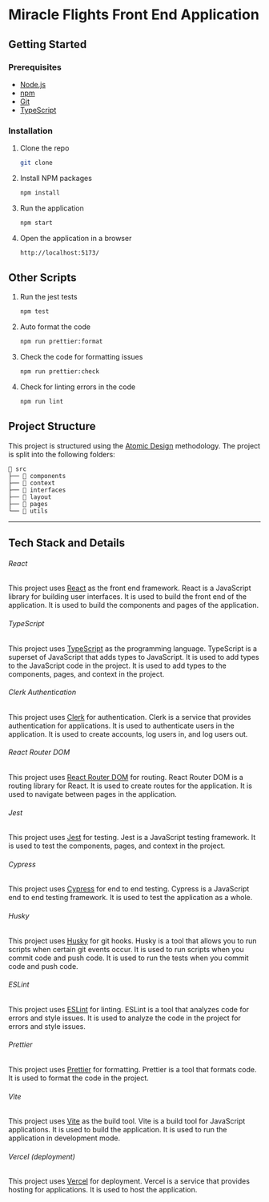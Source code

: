 # Miracle Flights Front End Application

## Getting Started

### Prerequisites

- [Node.js](https://nodejs.org/en/)
- [npm](https://www.npmjs.com/)
- [Git](https://git-scm.com/)
- [TypeScript](https://www.typescriptlang.org/)

### Installation

1. Clone the repo

   ```sh
   git clone
   ```

2. Install NPM packages
   ```sh
   npm install
   ```
3. Run the application
   ```sh
   npm start
   ```
4. Open the application in a browser
   ```sh
   http://localhost:5173/
   ```

## Other Scripts

1. Run the jest tests
   ```sh
   npm test
   ```
2. Auto format the code
   ```sh
   npm run prettier:format
   ```
3. Check the code for formatting issues
   ```sh
   npm run prettier:check
   ```
4. Check for linting errors in the code
   ```sh
   npm run lint
   ```

## Project Structure

This project is structured using the [Atomic Design](https://bradfrost.com/blog/post/atomic-web-design/) methodology. The project is split into the following folders:

```
📁 src
├── 📁 components
├── 📁 context
├── 📁 interfaces
├── 📁 layout
├── 📁 pages
└── 📁 utils

```

---

## Tech Stack and Details

###### React

This project uses [React](https://reactjs.org/) as the front end framework. React is a JavaScript library for building user interfaces. It is used to build the front end of the application. It is used to build the components and pages of the application.

###### TypeScript

This project uses [TypeScript](https://www.typescriptlang.org/) as the programming language. TypeScript is a superset of JavaScript that adds types to JavaScript. It is used to add types to the JavaScript code in the project. It is used to add types to the components, pages, and context in the project.

###### Clerk Authentication

This project uses [Clerk](https://clerk.dev/) for authentication. Clerk is a service that provides authentication for applications. It is used to authenticate users in the application. It is used to create accounts, log users in, and log users out.

###### React Router DOM

This project uses [React Router DOM](https://reactrouter.com/web/guides/quick-start) for routing. React Router DOM is a routing library for React. It is used to create routes for the application. It is used to navigate between pages in the application.

###### Jest

This project uses [Jest](https://jestjs.io/) for testing. Jest is a JavaScript testing framework. It is used to test the components, pages, and context in the project.

###### Cypress

This project uses [Cypress](https://www.cypress.io/) for end to end testing. Cypress is a JavaScript end to end testing framework. It is used to test the application as a whole.

###### Husky

This project uses [Husky](https://typicode.github.io/husky/#/) for git hooks. Husky is a tool that allows you to run scripts when certain git events occur. It is used to run scripts when you commit code and push code. It is used to run the tests when you commit code and push code.

###### ESLint

This project uses [ESLint](https://eslint.org/) for linting. ESLint is a tool that analyzes code for errors and style issues. It is used to analyze the code in the project for errors and style issues.

###### Prettier

This project uses [Prettier](https://prettier.io/) for formatting. Prettier is a tool that formats code. It is used to format the code in the project.

###### Vite

This project uses [Vite](https://vitejs.dev/) as the build tool. Vite is a build tool for JavaScript applications. It is used to build the application. It is used to run the application in development mode.

###### Vercel (deployment)

This project uses [Vercel](https://vercel.com/) for deployment. Vercel is a service that provides hosting for applications. It is used to host the application.
